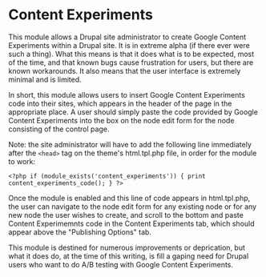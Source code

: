 Content Experiments
====================

This module allows a Drupal site administrator to create Google Content Experiments within
a Drupal site. It is in extreme alpha (if there ever were such a thing). What this means
is that it does what is to be expected, most of the time, and that known bugs cause
frustration for users, but there are known workarounds. It also means that the user
interface is extremely minimal and is limited.

In short, this module allows users to insert Google Content Experiments code into their
sites, which appears in the header of the page in the appropriate place. A user should
simply paste the code provided by Google Content Experiments into the box on the node
edit form for the node consisting of the control page.

Note: the site administrator will have to add the following line immediately after
the `<head>` tag on the theme's html.tpl.php file, in order for the module to work:

    <?php if (module_exists('content_experiments')) { print content_experiments_code(); } ?>

Once the module is enabled and this line of code appears in html.tpl.php, the user can
navigate to the node edit form for any existing node or for any new node the user
wishes to create, and scroll to the bottom and paste Content Experimemnts code in the
Content Experiments tab, which should appear above the "Publishing Options" tab.

This module is destined for numerous improvements or deprication, but what it does do,
at the time of this writing, is fill a gaping need for Drupal users who want to do
A/B testing with Google Content Experiments.
